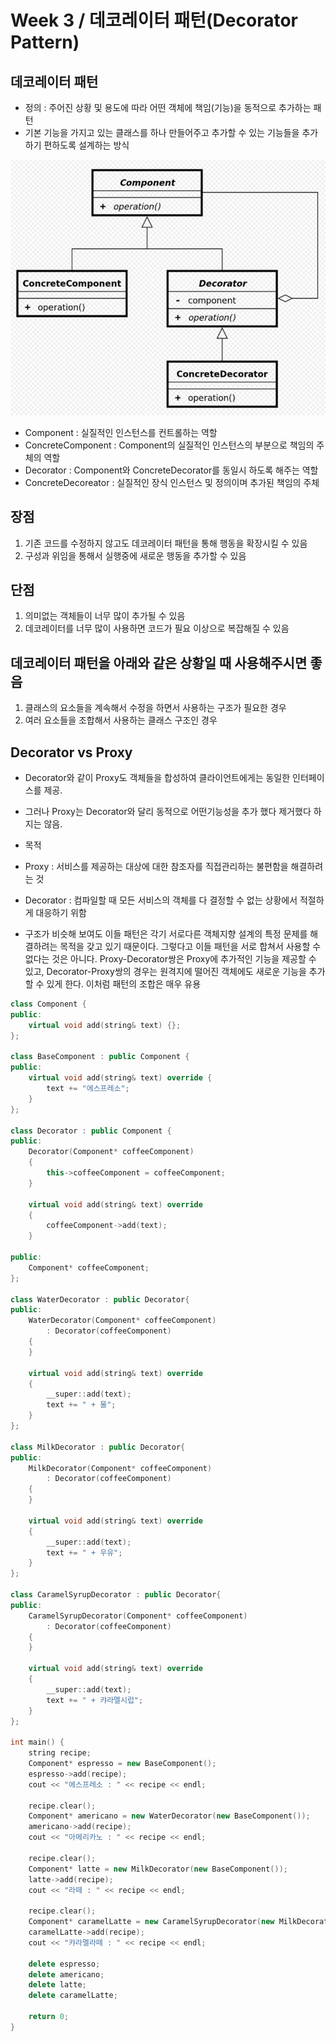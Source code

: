 # Week 3 / 데코레이터 패턴(Decorator Pattern)

## 데코레이터 패턴
- 정의 : 주어진 상황 및 용도에 따라 어떤 객체에 책임(기능)을 동적으로 추가하는 패턴
- 기본 기능을 가지고 있는 클래스를 하나 만들어주고 추가할 수 있는 기능들을 추가하기 편하도록 설계하는 방식

![01](https://github.com/canyuo/canyuo.github.io/blob/main/DesignPattern/week3_image1.png)
- Component : 실질적인 인스턴스를 컨트롤하는 역할
- ConcreteComponent : Component의 실질적인 인스턴스의 부분으로 책임의 주체의 역할
- Decorator : Component와 ConcreteDecorator를 동일시 하도록 해주는 역할
- ConcreteDecoreator : 실질적인 장식 인스턴스 및 정의이며 추가된 책임의 주체

## 장점
1. 기존 코드를 수정하지 않고도 데코레이터 패턴을 통해 행동을 확장시킬 수 있음
2. 구성과 위임을 통해서 실행중에 새로운 행동을 추가할 수 있음

## 단점
1. 의미없는 객체들이 너무 많이 추가될 수 있음
2. 데코레이터를 너무 많이 사용하면 코드가 필요 이상으로 복잡해질 수 있음

## 데코레이터 패턴을 아래와 같은 상황일 때 사용해주시면 좋음
1. 클래스의 요소들을 계속해서 수정을 하면서 사용하는 구조가 필요한 경우
2. 여러 요소들을 조합해서 사용하는 클래스 구조인 경우
   
##  Decorator vs Proxy
- Decorator와 같이 Proxy도 객체들을 합성하여 클라이언트에게는 동일한 인터페이스를 제공.
- 그러나 Proxy는 Decorator와 달리 동적으로 어떤기능성을 추가 했다 제거했다 하지는 않음.
- 목적
 - Proxy : 서비스를 제공하는 대상에 대한 참조자를 직접관리하는 불편함을 해결하려는 것
 - Decorator : 컴파일할 때 모든 서비스의 객체를 다 결정할 수 없는 상황에서 적절하게 대응하기 위함

- 구조가 비슷해 보여도 이들 패턴은 각기 서로다른 객체지향 설계의 특정 문제를 해결하려는 목적을 갖고 있기 때문이다. 그렇다고 이들 패턴을 서로 합쳐서 사용할 수 없다는 것은 아니다. Proxy-Decorator쌍은 Proxy에 추가적인 기능을 제공할 수 있고, Decorator-Proxy쌍의 경우는 원격지에 떨어진 객체에도 새로운 기능을 추가할 수 있게 한다. 이처럼 패턴의 조합은 매우 유용

```cpp
class Component {
public:
	virtual void add(string& text) {};
};

class BaseComponent : public Component {
public:
	virtual void add(string& text) override {
		text += "에스프레소";
	}
};

class Decorator : public Component {
public:
	Decorator(Component* coffeeComponent)
	{
		this->coffeeComponent = coffeeComponent;
	}

	virtual void add(string& text) override
	{
		coffeeComponent->add(text);
	}

public:
	Component* coffeeComponent;
};

class WaterDecorator : public Decorator{
public:
	WaterDecorator(Component* coffeeComponent)
		: Decorator(coffeeComponent)
	{
	}

	virtual void add(string& text) override
	{
		__super::add(text);
		text += " + 물";
	}
};

class MilkDecorator : public Decorator{
public:
	MilkDecorator(Component* coffeeComponent)
		: Decorator(coffeeComponent)
	{
	}

	virtual void add(string& text) override
	{
		__super::add(text);
		text += " + 우유";
	}
};

class CaramelSyrupDecorator : public Decorator{
public:
	CaramelSyrupDecorator(Component* coffeeComponent)
		: Decorator(coffeeComponent)
	{
	}

	virtual void add(string& text) override
	{
		__super::add(text);
		text += " + 캬라멜시럽";
	}
};

int main() {
	string recipe;
	Component* espresso = new BaseComponent();
	espresso->add(recipe);
	cout << "에스프레소 : " << recipe << endl;

	recipe.clear();
	Component* americano = new WaterDecorator(new BaseComponent());
	americano->add(recipe);
	cout << "아메리카노 : " << recipe << endl;

	recipe.clear();
	Component* latte = new MilkDecorator(new BaseComponent());
	latte->add(recipe);
	cout << "라떼 : " << recipe << endl;

	recipe.clear();
	Component* caramelLatte = new CaramelSyrupDecorator(new MilkDecorator(new BaseComponent()));
	caramelLatte->add(recipe);
	cout << "캬라멜라떼 : " << recipe << endl;

	delete espresso;
	delete americano;
	delete latte;
	delete caramelLatte;

	return 0;
}
```
